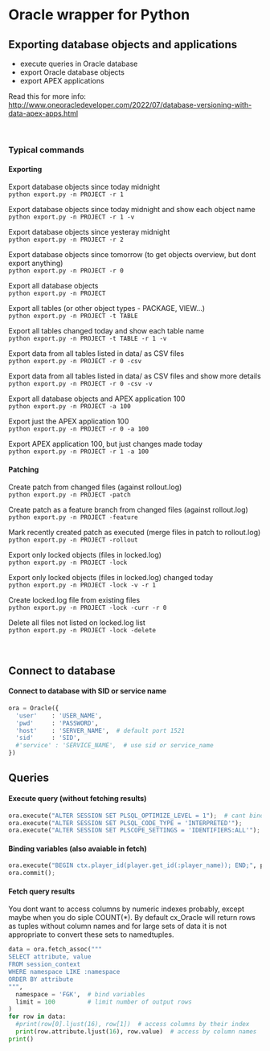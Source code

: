 # Oracle wrapper for Python

## Exporting database objects and applications

- execute queries in Oracle database
- export Oracle database objects
- export APEX applications

Read this for more info:
http://www.oneoracledeveloper.com/2022/07/database-versioning-with-data-apex-apps.html

<br />

### Typical commands

#### Exporting

Export database objects since today midnight\
```python export.py -n PROJECT -r 1```

Export database objects since today midnight and show each object name\
```python export.py -n PROJECT -r 1 -v```

Export database objects since yesteray midnight\
```python export.py -n PROJECT -r 2```

Export database objects since tomorrow (to get objects overview, but dont export anything)\
```python export.py -n PROJECT -r 0```

Export all database objects\
```python export.py -n PROJECT```

Export all tables (or other object types - PACKAGE, VIEW...)\
```python export.py -n PROJECT -t TABLE```

Export all tables changed today and show each table name\
```python export.py -n PROJECT -t TABLE -r 1 -v```

Export data from all tables listed in data/ as CSV files\
```python export.py -n PROJECT -r 0 -csv```

Export data from all tables listed in data/ as CSV files and show more details\
```python export.py -n PROJECT -r 0 -csv -v```

Export all database objects and APEX application 100\
```python export.py -n PROJECT -a 100```

Export just the APEX application 100\
```python export.py -n PROJECT -r 0 -a 100```

Export APEX application 100, but just changes made today\
```python export.py -n PROJECT -r 1 -a 100```

#### Patching

Create patch from changed files (against rollout.log)\
```python export.py -n PROJECT -patch```

Create patch as a feature branch from changed files (against rollout.log)\
```python export.py -n PROJECT -feature```

Mark recently created patch as executed (merge files in patch to rollout.log)\
```python export.py -n PROJECT -rollout```

Export only locked objects (files in locked.log)\
```python export.py -n PROJECT -lock```

Export only locked objects (files in locked.log) changed today\
```python export.py -n PROJECT -lock -v -r 1```

Create locked.log file from existing files\
```python export.py -n PROJECT -lock -curr -r 0```

Delete all files not listed on locked.log list\
```python export.py -n PROJECT -lock -delete```

<br />

## Connect to database

#### Connect to database with SID or service name
```python
ora = Oracle({
  'user'    : 'USER_NAME',
  'pwd'     : 'PASSWORD',
  'host'    : 'SERVER_NAME',  # default port 1521
  'sid'     : 'SID',
  #'service' : 'SERVICE_NAME',  # use sid or service_name
})
```


## Queries

#### Execute query (without fetching results)
```python
ora.execute("ALTER SESSION SET PLSQL_OPTIMIZE_LEVEL = 1");  # cant bind values to DDL queries
ora.execute("ALTER SESSION SET PLSQL_CODE_TYPE = 'INTERPRETED'");
ora.execute("ALTER SESSION SET PLSCOPE_SETTINGS = 'IDENTIFIERS:ALL'");
```

#### Binding variables (also avaiable in fetch)
```python
ora.execute("BEGIN ctx.player_id(player.get_id(:player_name)); END;", player_name = 'DOBBY')
ora.commit();
```

#### Fetch query results
You dont want to access columns by numeric indexes probably, except maybe when you do siple COUNT(\*).
By default cx_Oracle will return rows as tuples without column names and for large sets of data it is not appropriate to convert these sets to namedtuples.

```python
data = ora.fetch_assoc("""
SELECT attribute, value
FROM session_context
WHERE namespace LIKE :namespace
ORDER BY attribute
""",
  namespace = 'FGK',  # bind variables
  limit = 100         # limit number of output rows
)
for row in data:
  #print(row[0].ljust(16), row[1])  # access columns by their index
  print(row.attribute.ljust(16), row.value)  # access by column names
print()
```


